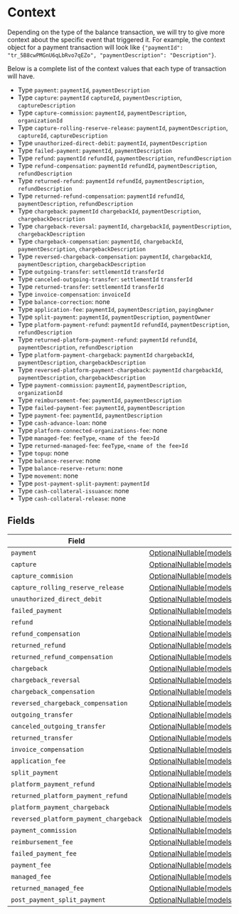 # Context

Depending on the type of the balance transaction, we will try to give more context about the specific event that
triggered it. For example, the context object for a payment transaction will look like
`{"paymentId": "tr_5B8cwPMGnU6qLbRvo7qEZo", "paymentDescription": "Description"}`.

Below is a complete list of the context values that each type of transaction will have.

* Type `payment`: `paymentId`, `paymentDescription`
* Type `capture`: `paymentId` `captureId`, `paymentDescription`, `captureDescription`
* Type `capture-commission`: `paymentId`, `paymentDescription`, `organizationId`
* Type `capture-rolling-reserve-release`: `paymentId`, `paymentDescription`, `captureId`, `captureDescription`
* Type `unauthorized-direct-debit`: `paymentId`, `paymentDescription`
* Type `failed-payment`: `paymentId`, `paymentDescription`
* Type `refund`: `paymentId` `refundId`, `paymentDescription`, `refundDescription`
* Type `refund-compensation`: `paymentId` `refundId`, `paymentDescription`, `refundDescription`
* Type `returned-refund`: `paymentId` `refundId`, `paymentDescription`, `refundDescription`
* Type `returned-refund-compensation`: `paymentId` `refundId`, `paymentDescription`, `refundDescription`
* Type `chargeback`: `paymentId` `chargebackId`, `paymentDescription`, `chargebackDescription`
* Type `chargeback-reversal`: `paymentId`, `chargebackId`, `paymentDescription`, `chargebackDescription`
* Type `chargeback-compensation`: `paymentId`, `chargebackId`, `paymentDescription`, `chargebackDescription`
* Type `reversed-chargeback-compensation`: `paymentId`, `chargebackId`, `paymentDescription`, `chargebackDescription`
* Type `outgoing-transfer`: `settlementId` `transferId`
* Type `canceled-outgoing-transfer`: `settlementId` `transferId`
* Type `returned-transfer`: `settlementId` `transferId`
* Type `invoice-compensation`: `invoiceId`
* Type `balance-correction`: none
* Type `application-fee`: `paymentId`, `paymentDescription`, `payingOwner`
* Type `split-payment`: `paymentId`, `paymentDescription`, `paymentOwner`
* Type `platform-payment-refund`: `paymentId` `refundId`, `paymentDescription`, `refundDescription`
* Type `returned-platform-payment-refund`: `paymentId` `refundId`, `paymentDescription`, `refundDescription`
* Type `platform-payment-chargeback`: `paymentId` `chargebackId`, `paymentDescription`, `chargebackDescription`
* Type `reversed-platform-payment-chargeback`: `paymentId` `chargebackId`, `paymentDescription`, `chargebackDescription`
* Type `payment-commission`: `paymentId`, `paymentDescription`, `organizationId`
* Type `reimbursement-fee`: `paymentId`, `paymentDescription`
* Type `failed-payment-fee`: `paymentId`, `paymentDescription`
* Type `payment-fee`: `paymentId`, `paymentDescription`
* Type `cash-advance-loan`: none
* Type `platform-connected-organizations-fee`: none
* Type `managed-fee`: `feeType`, `<name of the fee>Id`
* Type `returned-managed-fee`:  `feeType`, `<name of the fee>Id`
* Type `topup`: none
* Type `balance-reserve`: none
* Type `balance-reserve-return`: none
* Type `movement`: none
* Type `post-payment-split-payment`: `paymentId`
* Type `cash-collateral-issuance`: none
* Type `cash-collateral-release`: none


## Fields

| Field                                                                                                                | Type                                                                                                                 | Required                                                                                                             | Description                                                                                                          |
| -------------------------------------------------------------------------------------------------------------------- | -------------------------------------------------------------------------------------------------------------------- | -------------------------------------------------------------------------------------------------------------------- | -------------------------------------------------------------------------------------------------------------------- |
| `payment`                                                                                                            | [OptionalNullable[models.ListBalanceTransactionsPayment]](../models/listbalancetransactionspayment.md)               | :heavy_minus_sign:                                                                                                   | N/A                                                                                                                  |
| `capture`                                                                                                            | [OptionalNullable[models.ListBalanceTransactionsCapture]](../models/listbalancetransactionscapture.md)               | :heavy_minus_sign:                                                                                                   | N/A                                                                                                                  |
| `capture_commision`                                                                                                  | [OptionalNullable[models.CaptureCommision]](../models/capturecommision.md)                                           | :heavy_minus_sign:                                                                                                   | N/A                                                                                                                  |
| `capture_rolling_reserve_release`                                                                                    | [OptionalNullable[models.CaptureRollingReserveRelease]](../models/capturerollingreserverelease.md)                   | :heavy_minus_sign:                                                                                                   | N/A                                                                                                                  |
| `unauthorized_direct_debit`                                                                                          | [OptionalNullable[models.UnauthorizedDirectDebit]](../models/unauthorizeddirectdebit.md)                             | :heavy_minus_sign:                                                                                                   | N/A                                                                                                                  |
| `failed_payment`                                                                                                     | [OptionalNullable[models.FailedPayment]](../models/failedpayment.md)                                                 | :heavy_minus_sign:                                                                                                   | N/A                                                                                                                  |
| `refund`                                                                                                             | [OptionalNullable[models.ListBalanceTransactionsRefund]](../models/listbalancetransactionsrefund.md)                 | :heavy_minus_sign:                                                                                                   | N/A                                                                                                                  |
| `refund_compensation`                                                                                                | [OptionalNullable[models.RefundCompensation]](../models/refundcompensation.md)                                       | :heavy_minus_sign:                                                                                                   | N/A                                                                                                                  |
| `returned_refund`                                                                                                    | [OptionalNullable[models.ReturnedRefund]](../models/returnedrefund.md)                                               | :heavy_minus_sign:                                                                                                   | N/A                                                                                                                  |
| `returned_refund_compensation`                                                                                       | [OptionalNullable[models.ReturnedRefundCompensation]](../models/returnedrefundcompensation.md)                       | :heavy_minus_sign:                                                                                                   | N/A                                                                                                                  |
| `chargeback`                                                                                                         | [OptionalNullable[models.ListBalanceTransactionsChargeback]](../models/listbalancetransactionschargeback.md)         | :heavy_minus_sign:                                                                                                   | N/A                                                                                                                  |
| `chargeback_reversal`                                                                                                | [OptionalNullable[models.ChargebackReversal]](../models/chargebackreversal.md)                                       | :heavy_minus_sign:                                                                                                   | N/A                                                                                                                  |
| `chargeback_compensation`                                                                                            | [OptionalNullable[models.ChargebackCompensation]](../models/chargebackcompensation.md)                               | :heavy_minus_sign:                                                                                                   | N/A                                                                                                                  |
| `reversed_chargeback_compensation`                                                                                   | [OptionalNullable[models.ReversedChargebackCompensation]](../models/reversedchargebackcompensation.md)               | :heavy_minus_sign:                                                                                                   | N/A                                                                                                                  |
| `outgoing_transfer`                                                                                                  | [OptionalNullable[models.OutgoingTransfer]](../models/outgoingtransfer.md)                                           | :heavy_minus_sign:                                                                                                   | N/A                                                                                                                  |
| `canceled_outgoing_transfer`                                                                                         | [OptionalNullable[models.CanceledOutgoingTransfer]](../models/canceledoutgoingtransfer.md)                           | :heavy_minus_sign:                                                                                                   | N/A                                                                                                                  |
| `returned_transfer`                                                                                                  | [OptionalNullable[models.ReturnedTransfer]](../models/returnedtransfer.md)                                           | :heavy_minus_sign:                                                                                                   | N/A                                                                                                                  |
| `invoice_compensation`                                                                                               | [OptionalNullable[models.InvoiceCompensation]](../models/invoicecompensation.md)                                     | :heavy_minus_sign:                                                                                                   | N/A                                                                                                                  |
| `application_fee`                                                                                                    | [OptionalNullable[models.ListBalanceTransactionsApplicationFee]](../models/listbalancetransactionsapplicationfee.md) | :heavy_minus_sign:                                                                                                   | N/A                                                                                                                  |
| `split_payment`                                                                                                      | [OptionalNullable[models.SplitPayment]](../models/splitpayment.md)                                                   | :heavy_minus_sign:                                                                                                   | N/A                                                                                                                  |
| `platform_payment_refund`                                                                                            | [OptionalNullable[models.PlatformPaymentRefund]](../models/platformpaymentrefund.md)                                 | :heavy_minus_sign:                                                                                                   | N/A                                                                                                                  |
| `returned_platform_payment_refund`                                                                                   | [OptionalNullable[models.ReturnedPlatformPaymentRefund]](../models/returnedplatformpaymentrefund.md)                 | :heavy_minus_sign:                                                                                                   | N/A                                                                                                                  |
| `platform_payment_chargeback`                                                                                        | [OptionalNullable[models.PlatformPaymentChargeback]](../models/platformpaymentchargeback.md)                         | :heavy_minus_sign:                                                                                                   | N/A                                                                                                                  |
| `reversed_platform_payment_chargeback`                                                                               | [OptionalNullable[models.ReversedPlatformPaymentChargeback]](../models/reversedplatformpaymentchargeback.md)         | :heavy_minus_sign:                                                                                                   | N/A                                                                                                                  |
| `payment_commission`                                                                                                 | [OptionalNullable[models.PaymentCommission]](../models/paymentcommission.md)                                         | :heavy_minus_sign:                                                                                                   | N/A                                                                                                                  |
| `reimbursement_fee`                                                                                                  | [OptionalNullable[models.ReimbursementFee]](../models/reimbursementfee.md)                                           | :heavy_minus_sign:                                                                                                   | N/A                                                                                                                  |
| `failed_payment_fee`                                                                                                 | [OptionalNullable[models.FailedPaymentFee]](../models/failedpaymentfee.md)                                           | :heavy_minus_sign:                                                                                                   | N/A                                                                                                                  |
| `payment_fee`                                                                                                        | [OptionalNullable[models.PaymentFee]](../models/paymentfee.md)                                                       | :heavy_minus_sign:                                                                                                   | N/A                                                                                                                  |
| `managed_fee`                                                                                                        | [OptionalNullable[models.ManagedFee]](../models/managedfee.md)                                                       | :heavy_minus_sign:                                                                                                   | N/A                                                                                                                  |
| `returned_managed_fee`                                                                                               | [OptionalNullable[models.ReturnedManagedFee]](../models/returnedmanagedfee.md)                                       | :heavy_minus_sign:                                                                                                   | N/A                                                                                                                  |
| `post_payment_split_payment`                                                                                         | [OptionalNullable[models.PostPaymentSplitPayment]](../models/postpaymentsplitpayment.md)                             | :heavy_minus_sign:                                                                                                   | N/A                                                                                                                  |